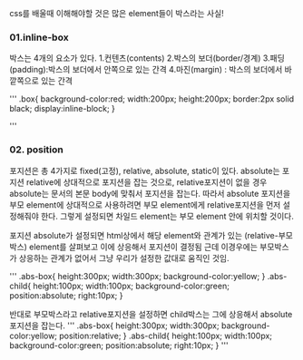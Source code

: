 css를 배울때 이해해야할 것은 많은 element들이 박스라는 사실!


### 01.inline-box
박스는 4개의 요소가 있다.
1.컨텐츠(contents) 2.박스의 보더(border/경계) 3.패딩(padding):박스의 보더에서 안쪽으로 있는 간격 4.마진(margin) : 박스의 보더에서 바깥쪽으로 있는 간격

'''
.box{
  background-color:red;
  width:200px;
  height:200px;
  border:2px solid black;
  display:inline-block;
}
<!-- 블록은 자기옆에 다른 element들이 오는 것을 허용하지 않는다.
     inline block을 설정하면 옆으로 나란히 정렬된다.-->
'''
### 02. position
포지션은 총 4가지로 fixed(고정), relative, absolute, static이 있다.
absolute는 포지션 relative에 상대적으로 포지션을 잡는 것으로,
relative포지션이 없을 경우 absolute는 문서의 본문 body에 맞춰서 포지션을 잡는다. 따라서 absolute 포지션을 부모 element에 상대적으로 사용하려면 부모 element에게 relative포지션을 먼저 설정해줘야 한다. 그렇게 설정되면 차일드 element는 부모 element 안에 위치할 것이다.


포지션 absolute가 설정되면 html상에서 해당 element와 관계가 있는
 (relative-부모박스) element를 살펴보고 이에 상응해서 포지션이 결정됨
  근데 이경우에는 부모박스가 상응하는 관계가 없어서 그냥 우리가 설정한
 값대로 움직인 것임.

'''
.abs-box{
  height:300px;
  width:300px;
  background-color:yellow;
}
.abs-child{
  height:100px;
  width:100px;
  background-color:green;
  position:absolute;
  right:10px;
}

반대로 부모박스라고 relative포지션을 설정하면 child박스는 그에 상응해서 absolute포지션을 잡는다.
 '''
 .abs-box{
   height:300px;
   width:300px;
   background-color:yellow;
   position:relative;
 }
 .abs-child{
   height:100px;
   width:100px;
   background-color:green;
   position:absolute;
   right:10px;
 }
'''

